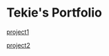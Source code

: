 # Tekie's Portfolio

<a href="https://github.com/andayt/PCDE-Activity-9.1"> project1</a>


<a href="https://github.com/andayt/Mini-Lesson-9.4"> project2</a>

